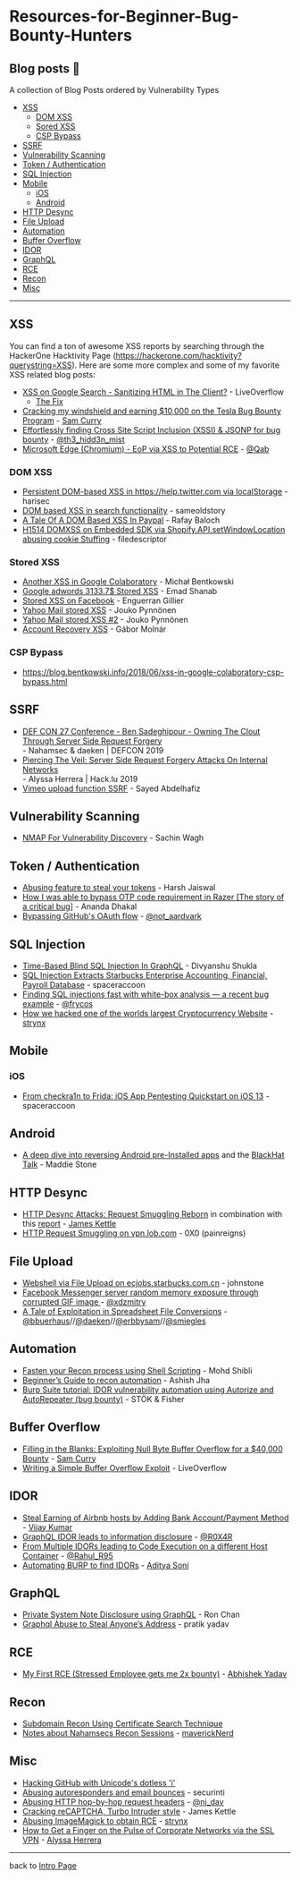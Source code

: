 # Resources-for-Beginner-Bug-Bounty-Hunters

## Blog posts 📝
A collection of Blog Posts ordered by Vulnerability Types
- [XSS](#XSS)
    - [DOM XSS](#DOM-XSS)
    - [Sored XSS](#Stored-XSS)
    - [CSP Bypass](#CSP-Bypass)
- [SSRF](#SSRF)
- [Vulnerability Scanning](#Vulnerability-Scanning)
- [Token / Authentication](#Token-/-Authentication)
- [SQL Injection](#SQL-Injection)
- [Mobile](#Mobile)
    - [iOS](#iOS)
    - [Android](#Android)
- [HTTP Desync](#HTTP-Desync)
- [File Upload](#File-Upload)
- [Automation](#Automation)
- [Buffer Overflow](#Buffer-Overflow)
- [IDOR](#IDOR)
- [GraphQL](#GraphQL)
- [RCE](#RCE)
- [Recon](#Recon)
- [Misc](#Misc)
---
## XSS
You can find a ton of awesome XSS reports by searching through the HackerOne Hacktivity Page (https://hackerone.com/hacktivity?querystring=XSS). Here are some more complex and some of my favorite XSS related blog posts:

- [XSS on Google Search - Sanitizing HTML in The Client?](https://www.youtube.com/watch?v=lG7U3fuNw3A) - LiveOverflow
    - [The Fix](https://github.com/google/closure-library/commit/c79ab48e8e962fee57e68739c00e16b9934c0ffa)
- [Cracking my windshield and earning $10,000 on the Tesla Bug Bounty Program](https://samcurry.net/cracking-my-windshield-and-earning-10000-on-the-tesla-bug-bounty-program/) - [Sam Curry](https://twitter.com/samwcyo)
- [Effortlessly finding Cross Site Script Inclusion (XSSI) & JSONP for bug bounty](https://medium.com/bugbountywriteup/effortlessly-finding-cross-site-script-inclusion-xssi-jsonp-for-bug-bounty-38ae0b9e5c8a) - [@th3_hidd3n_mist](https://twitter.com/th3_hidd3n_mist)
- [Microsoft Edge (Chromium) - EoP via XSS to Potential RCE](https://leucosite.com/Edge-Chromium-EoP-RCE/) - [@Qab](https://twitter.com/qab)
### DOM XSS
- [Persistent DOM-based XSS in https://help.twitter.com via localStorage](https://hackerone.com/reports/297968) - harisec
- [DOM based XSS in search functionality](https://hackerone.com/reports/168165) - sameoldstory
- [A Tale Of A DOM Based XSS In Paypal](https://www.rafaybaloch.com/2017/06/a-tale-of-dom-based-xss-in-paypal.html) - Rafay Baloch
- [H1514 DOMXSS on Embedded SDK via Shopify.API.setWindowLocation abusing cookie Stuffing](https://hackerone.com/reports/422043) - filedescriptor
### Stored XSS
- [Another XSS in Google Colaboratory](https://blog.bentkowski.info/2018/09/another-xss-in-google-colaboratory.html) - Michał Bentkowski
- [Google adwords 3133.7$ Stored XSS](https://medium.com/@Alra3ees/google-adwords-3133-7-stored-xss-27bb083b8d27) - Emad Shanab
- [Stored XSS on Facebook](https://opnsec.com/2018/03/stored-xss-on-facebook/) - Enguerran Gillier
- [Yahoo Mail stored XSS](https://klikki.fi/adv/yahoo.html) - Jouko Pynnönen
- [Yahoo Mail stored XSS #2](https://klikki.fi/adv/yahoo2.html) - Jouko Pynnönen
- [Account Recovery XSS](https://sites.google.com/site/bughunteruniversity/best-reports/account-recovery-xss) - Gábor Molnár
### CSP Bypass
- https://blog.bentkowski.info/2018/06/xss-in-google-colaboratory-csp-bypass.html

## SSRF
- [DEF CON 27 Conference - Ben Sadeghipour - Owning The Clout Through Server Side Request Forgery](https://www.youtube.com/watch?v=o-tL9ULF0KI)<br>- Nahamsec & daeken | DEFCON 2019
- [Piercing The Veil: Server Side Request Forgery Attacks On Internal Networks](https://peertube.opencloud.lu/videos/watch/40f39bfe-6d3c-40f5-bcab-43f20944ca6a)<br>- Alyssa Herrera | Hack.lu 2019
- [Vimeo upload function SSRF](https://medium.com/@dPhoeniixx/vimeo-upload-function-ssrf-7466d8630437) - Sayed Abdelhafiz


## Vulnerability Scanning
- [NMAP For Vulnerability Discovery](https://www.peerlyst.com/posts/nmap-for-vulnerability-discovery-sachin-wagh) - Sachin Wagh

## Token / Authentication
- [Abusing feature to steal your tokens](https://medium.com/@rootxharsh_90844/abusing-feature-to-steal-your-tokens-f15f78cebf74) - Harsh Jaiswal
- [How I was able to bypass OTP code requirement in Razer [The story of a critical bug]](https://medium.com/bugbountywriteup/how-i-was-able-to-bypass-otp-token-requirement-in-razer-the-story-of-a-critical-bug-fc63a94ad572?) - Ananda Dhakal
- [Bypassing GitHub's OAuth flow](https://blog.teddykatz.com/2019/11/05/github-oauth-bypass.html) - [@not_aardvark](https://twitter.com/not_aardvark)


## SQL Injection
- [Time-Based Blind SQL Injection In GraphQL](https://medium.com/bugbountywriteup/time-based-blind-sql-injection-in-graphql-39a25a1dfb3c) - Divyanshu Shukla
- [SQL Injection Extracts Starbucks Enterprise Accounting, Financial, Payroll Database](https://hackerone.com/reports/531051) - spaceraccoon
- [Finding SQL injections fast with white-box analysis — a recent bug example](https://medium.com/@frycos/finding-sql-injections-fast-with-white-box-analysis-a-recent-bug-example-ca449bce6c76?) - [@frycos](https://twitter.com/frycos)
- [How we hacked one of the worlds largest Cryptocurrency Website](https://strynx.org/insecure-crypto-code-execution/) - [strynx](https://strynx.org/)

## Mobile
### iOS
- [From checkra1n to Frida: iOS App Pentesting Quickstart on iOS 13](https://spaceraccoon.dev/from-checkra1n-to-frida-ios-app-pentesting-quickstart-on-ios-13) - spaceraccoon
## Android
- [A deep dive into reversing Android pre-Installed apps](https://github.com/maddiestone/ConPresentations/blob/master/Blackhat2019.SecuringTheSystem.pdf) and the [BlackHat Talk](https://www.youtube.com/watch?v=U6qTcpCfuFc) - Maddie Stone

## HTTP Desync
- [HTTP Desync Attacks: Request Smuggling Reborn](https://portswigger.net/research/http-desync-attacks-request-smuggling-reborn) in combination with this [report](https://hackerone.com/reports/510152) - [James Kettle](https://twitter.com/albinowax)
- [HTTP Request Smuggling on vpn.lob.com](https://hackerone.com/reports/694604) - 0X0 (painreigns)

## File Upload
- [Webshell via File Upload on ecjobs.starbucks.com.cn](https://hackerone.com/reports/506646) - johnstone
- [Facebook Messenger server random memory exposure through corrupted GIF image ](https://www.vulnano.com/2019/03/facebook-messenger-server-random-memory.html) - [@xdzmitry](https://twitter.com/xdzmitry)
- [A Tale of Exploitation in Spreadsheet File Conversions](https://buer.haus/2019/10/18/a-tale-of-exploitation-in-spreadsheet-file-conversions/) - [@bbuerhaus](https://twitter.com/bbuerhaus)//[@daeken](https://twitter.com/daeken)//[@erbbysam](https://twitter.com/erbbysam)//[@smiegles](https://twitter.com/smiegles)

## Automation
- [Fasten your Recon process using Shell Scripting](https://medium.com/bugbountywriteup/fasten-your-recon-process-using-shell-scripting-359800905d2a) - Mohd Shibli
- [Beginner’s Guide to recon automation](https://medium.com/bugbountywriteup/beginners-guide-to-recon-automation-f95b317c6dbb) - Ashish Jha
- [Burp Suite tutorial: IDOR vulnerability automation using Autorize and AutoRepeater (bug bounty)](https://www.youtube.com/watch?v=3K1-a7dnA60) - STÖK & Fisher

## Buffer Overflow
- [Filling in the Blanks: Exploiting Null Byte Buffer Overflow for a $40,000 Bounty](https://samcurry.net/filling-in-the-blanks-exploiting-null-byte-buffer-overflow-for-a-40000-bounty/) - [Sam Curry](https://twitter.com/samwcyo)
- [Writing a Simple Buffer Overflow Exploit](https://www.youtube.com/watch?v=oS2O75H57qU) - LiveOverflow

## IDOR
- [Steal Earning of Airbnb hosts by Adding Bank Account/Payment Method](https://www.indoappsec.in/2019/12/airbnb-steal-earning-of-airbnb-hosts-by.html) - [Vijay Kumar ](https://twitter.com/IndoAppSec)
- [GraphQL IDOR leads to information disclosure](https://medium.com/@R0X4R/graphql-idor-leads-to-information-disclosure-175eb560170d) - [@R0X4R](https://twitter.com/R0X4R)
- [From Multiple IDORs leading to Code Execution on a different Host Container](https://www.rahulr.in/2019/10/idor-to-rce.html?m=1) - [@Rahul_R95](https://twitter.com/Rahul_R95)
- [Automating BURP to find IDORs](https://medium.com/cyberverse/automating-burp-to-find-idors-2b3dbe9fa0b8) - [Aditya Soni](https://medium.com/@hetroublemakr)

## GraphQL
- [Private System Note Disclosure using GraphQL](https://hackerone.com/reports/633001) - Ron Chan
- [Graphql Abuse to Steal Anyone’s Address](https://blog.usejournal.com/graphql-bug-to-steal-anyones-address-fc34f0374417) - pratik yadav

## RCE
- [My First RCE (Stressed Employee gets me 2x bounty)](https://medium.com/@abhishake100/my-first-rce-stressed-employee-gets-me-2x-bounty-c4879c277e37) - [Abhishek Yadav](https://medium.com/@abhishake100)

## Recon
- [Subdomain Recon Using Certificate Search Technique](https://www.r00tpgp.com/2020/01/subdomain-recon-using-certificate.html?m=0)
- [Notes about Nahamsecs Recon Sessions](https://mavericknerd.github.io/knowledgebase/nahamsec/recon_session_1/) - [maverickNerd](https://github.com/maverickNerd)

## Misc
- [Hacking GitHub with Unicode's dotless 'i'](https://eng.getwisdom.io/hacking-github-with-unicode-dotless-i/)
- [Abusing autoresponders and email bounces](https://medium.com/intigriti/abusing-autoresponders-and-email-bounces-9b1995eb53c2) - securinti
- [Abusing HTTP hop-by-hop request headers](https://nathandavison.com/blog/abusing-http-hop-by-hop-request-headers) - [@nj_dav](https://twitter.com/nj_dav)
- [Cracking reCAPTCHA, Turbo Intruder style](https://portswigger.net/research/cracking-recaptcha-turbo-intruder-style) - James Kettle
- [Abusing ImageMagick to obtain RCE](https://strynx.org/imagemagick-rce/) - [strynx](https://strynx.org/)
- [How to Get a Finger on the Pulse of Corporate Networks via the SSL VPN](https://blog.detectify.com/2019/09/19/alyssa-herrera-pulse-corporate-networks-ssl-vpn/) - [Alyssa Herrera](https://twitter.com/Alyssa_Herrera_)

---
back to [Intro Page](/README.md)